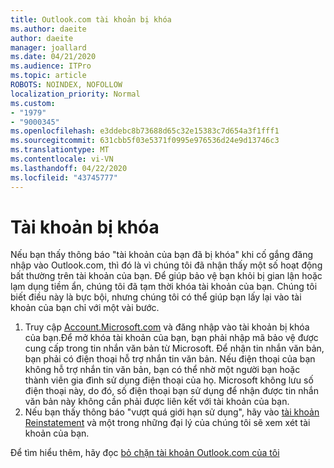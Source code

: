 ```yaml
---
title: Outlook.com tài khoản bị khóa
ms.author: daeite
author: daeite
manager: joallard
ms.date: 04/21/2020
ms.audience: ITPro
ms.topic: article
ROBOTS: NOINDEX, NOFOLLOW
localization_priority: Normal
ms.custom:
- "1979"
- "9000345"
ms.openlocfilehash: e3ddebc8b73688d65c32e15383c7d654a3f1fff1
ms.sourcegitcommit: 631cbb5f03e5371f0995e976536d24e9d13746c3
ms.translationtype: MT
ms.contentlocale: vi-VN
ms.lasthandoff: 04/22/2020
ms.locfileid: "43745777"
---
```

# <a name="account-locked"></a>Tài khoản bị khóa

Nếu bạn thấy thông báo "tài khoản của bạn đã bị khóa" khi cố gắng đăng nhập vào Outlook.com, thì đó là vì chúng tôi đã nhận thấy một số hoạt động bất thường trên tài khoản của bạn. Để giúp bảo vệ bạn khỏi bị gian lận hoặc lạm dụng tiềm ẩn, chúng tôi đã tạm thời khóa tài khoản của bạn. Chúng tôi biết điều này là bực bội, nhưng chúng tôi có thể giúp bạn lấy lại vào tài khoản của bạn chỉ với một vài bước.

1. Truy cập [Account.Microsoft.com](https://go.microsoft.com/fwlink/?linkid=2090484) và đăng nhập vào tài khoản bị khóa của bạn.Để mở khóa tài khoản của bạn, bạn phải nhập mã bảo vệ được cung cấp trong tin nhắn văn bản từ Microsoft. Để nhận tin nhắn văn bản, bạn phải có điện thoại hỗ trợ nhắn tin văn bản. Nếu điện thoại của bạn không hỗ trợ nhắn tin văn bản, bạn có thể nhờ một người bạn hoặc thành viên gia đình sử dụng điện thoại của họ. Microsoft không lưu số điện thoại này, do đó, số điện thoại bạn sử dụng để nhận được tin nhắn văn bản này không cần phải được liên kết với tài khoản của bạn.
2. Nếu bạn thấy thông báo "vượt quá giới hạn sử dụng", hãy vào [tài khoản Reinstatement](https://go.microsoft.com/fwlink/?linkid=2090483) và một trong những đại lý của chúng tôi sẽ xem xét tài khoản của bạn.

Để tìm hiểu thêm, hãy đọc [bỏ chặn tài khoản Outlook.com của tôi](https://support.office.com/article/f4ad2701-d166-4d8b-8a6a-9af2a1f8a4c4?wt.mc_id=Office_Outlook_com_Alchemy) 